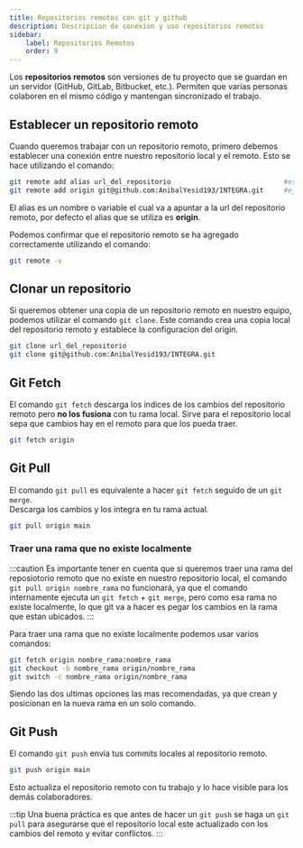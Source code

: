 ```yaml
---
title: Repositorios remotos con git y github
description: Descripcion de conexion y uso repositorios remotos
sidebar:
    label: Repositorios Remotos
    order: 9
---
```


Los **repositorios remotos** son versiones de tu proyecto que se guardan en un servidor
(GitHub, GitLab, Bitbucket, etc.). Permiten que varias personas colaboren en el mismo código y mantengan sincronizado el trabajo.

## Establecer un repositorio remoto

Cuando queremos trabajar con un repositorio remoto, primero debemos establecer una conexión entre nuestro repositorio local y el remoto. Esto se hace utilizando el comando:

```bash
git remote add alias url_del_repositorio                            #estructura
git remote add origin git@github.com:AnibalYesid193/INTEGRA.git     #ejemplo
```

El alias es un nombre o variable el cual va a apuntar a la url del repositorio remoto, por defecto el alias que se utiliza es **origin**.

Podemos confirmar que el repositorio remoto se ha agregado correctamente utilizando el comando:

```bash
git remote -v
```

## Clonar un repositorio
Si queremos obtener una copia de un repositorio remoto en nuestro equipo, podemos utilizar el comando `git clone`. Este comando crea una copia local del repositorio remoto y establece la configuracion del origin.

```bash
git clone url_del_repositorio
git clone git@github.com:AnibalYesid193/INTEGRA.git
```


## Git Fetch

El comando `git fetch` descarga los indices de los cambios del repositorio remoto pero **no los fusiona** con tu rama local. Sirve para el repositorio local sepa que cambios hay en el remoto para que los pueda traer.

```bash
git fetch origin
```

## Git Pull

El comando `git pull` es equivalente a hacer `git fetch` seguido de un `git merge`.  
Descarga los cambios y los integra en tu rama actual.

```bash
git pull origin main
```

### Traer una rama que no existe localmente

:::caution
Es importante tener en cuenta que si queremos traer una rama del reposiotorio remoto que no existe en nuestro repositorio local, el comando `git pull origin nombre_rama` no funcionará, ya que el comando internamente ejecuta un `git fetch` + `git merge`, pero como esa rama no existe localmente, lo que git va a hacer es pegar los cambios en la rama que estan ubicados.
:::

Para traer una rama que no existe localmente podemos usar varios comandos:

```bash
git fetch origin nombre_rama:nombre_rama
git checkout -b nombre_rama origin/nombre_rama
git switch -c nombre_rama origin/nombre_rama
```

Siendo las dos ultimas opciones las mas recomendadas, ya que crean y posicionan en la nueva rama en un solo comando.


## Git Push

El comando `git push` envía tus commits locales al repositorio remoto.

```bash
git push origin main
```

Esto actualiza el repositorio remoto con tu trabajo y lo hace visible para los demás colaboradores.

:::tip
Una buena práctica es que antes de hacer un `git push` se haga un `git pull` para asegurarse que el repositorio local este actualizado con los cambios del remoto y evitar conflictos.
:::
